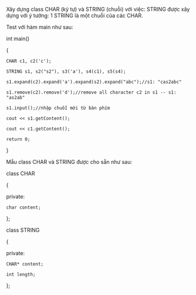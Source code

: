 Xây dựng class CHAR (ký tự) và STRING (chuỗi) với việc: STRING được xây dựng với ý tưởng: 1 STRING là một chuỗi của các CHAR. 

Test với hàm main như sau:

int main()

{

	CHAR c1, c2('c');
  
	STRING s1, s2("s2"), s3('a'), s4(c1), s5(s4);
  
	s1.expand(c2).expand('a').expand(s2).expand("abc");//s1: "cas2abc"
  
	s1.remove(c2).remove('d');//remove all character c2 in s1 -- s1: "as2ab"
  
	s1.input();//nhập chuỗi mới từ bàn phím
  
	cout << s1.getContent();
  
	cout << c1.getContent();
  
	return 0;
  
}

Mẫu class CHAR và STRING được cho sẵn như sau:

class CHAR

{

private:

	char content;
  
};


class STRING

{

private:

	CHAR* content;
  
	int length;
  
};



